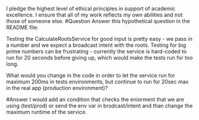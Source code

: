 I pledge the highest level of ethical principles in support of academic excellence.
I ensure that all of my work reflects my own abilities and not those of someone else. 
#Question Answer this hypothetical question in the README file:

Testing the CalculateRootsService for good input is pretty easy - we pass in a number and we expect a broadcast intent with the roots.
Testing for big prime numbers can be frustrating - currently the service is hard-coded to run for 20 seconds before giving up, which would make the tests run for too long.

What would you change in the code in order to let the service run for maximum 200ms in tests environments, but continue to run for 20sec max in the real app (production environment)?

#Answer
I would add an condition that checks the eniorment that we are using (test/prod) or send the env
 var in brodcast/intent and than change the maximum runtime of the service.